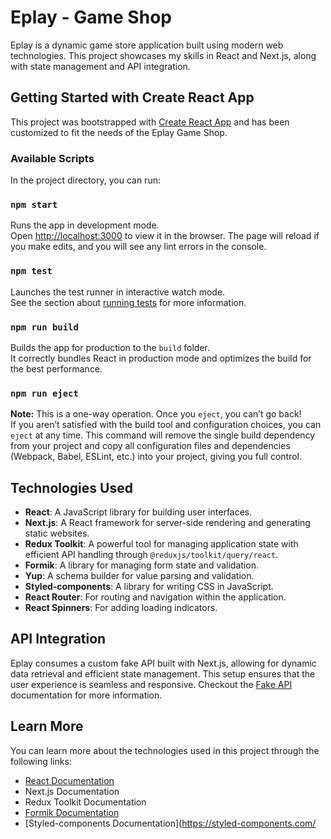 # Eplay - Game Shop
Eplay is a dynamic game store application built using modern web technologies. This project showcases my skills in React and Next.js, along with state management and API integration.

## Getting Started with Create React App

This project was bootstrapped with [Create React App](https://github.com/facebook/create-react-app) and has been customized to fit the needs of the Eplay Game Shop.

### Available Scripts

In the project directory, you can run:

### `npm start`

Runs the app in development mode.  
Open [http://localhost:3000](http://localhost:3000) to view it in the browser. The page will reload if you make edits, and you will see any lint errors in the console.

### `npm test`

Launches the test runner in interactive watch mode.  
See the section about [running tests](https://facebook.github.io/create-react-app/docs/running-tests) for more information.

### `npm run build`

Builds the app for production to the `build` folder.  
It correctly bundles React in production mode and optimizes the build for the best performance.

### `npm run eject`

**Note:** This is a one-way operation. Once you `eject`, you can’t go back!  
If you aren’t satisfied with the build tool and configuration choices, you can `eject` at any time. This command will remove the single build dependency from your project and copy all configuration files and dependencies (Webpack, Babel, ESLint, etc.) into your project, giving you full control.

## Technologies Used

- **React**: A JavaScript library for building user interfaces.
- **Next.js**: A React framework for server-side rendering and generating static websites.
- **Redux Toolkit**: A powerful tool for managing application state with efficient API handling through `@reduxjs/toolkit/query/react`.
- **Formik**: A library for managing form state and validation.
- **Yup**: A schema builder for value parsing and validation.
- **Styled-components**: A library for writing CSS in JavaScript.
- **React Router**: For routing and navigation within the application.
- **React Spinners**: For adding loading indicators.

## API Integration

Eplay consumes a custom fake API built with Next.js, allowing for dynamic data retrieval and efficient state management. This setup ensures that the user experience is seamless and responsive.
Checkout the [Fake API](https://github.com/analiceleite/fake_api) documentation for more information.

## Learn More

You can learn more about the technologies used in this project through the following links:

- [React Documentation](https://reactjs.org/)
- Next.js Documentation
- Redux Toolkit Documentation
- [Formik Documentation](https://formik.org/)
- [Styled-components Documentation](https://styled-components.com/